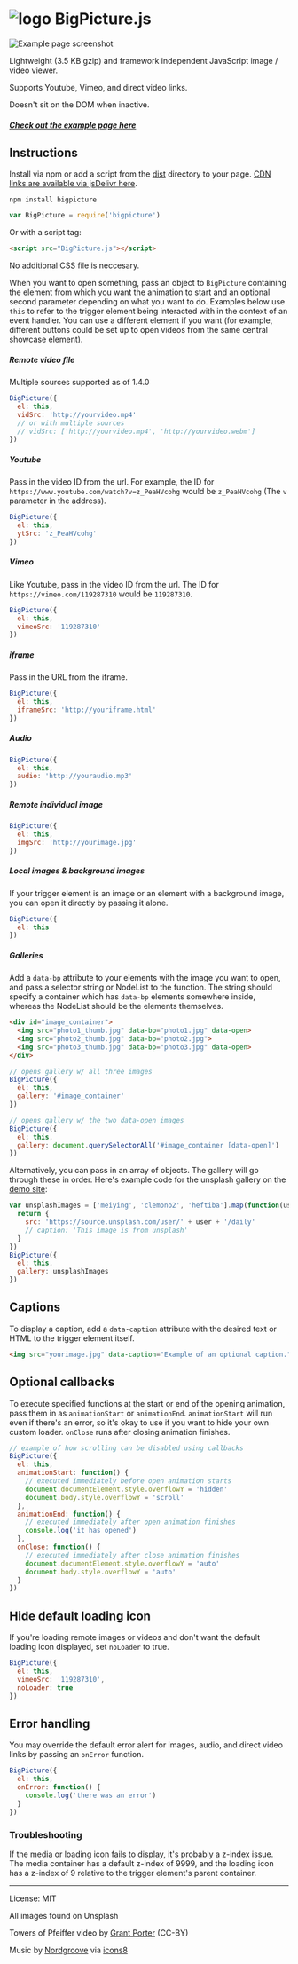 # ![logo](https://i.imgur.com/4O1IXsG.png) BigPicture.js

![Example page screenshot](https://i.imgur.com/7T6dnN3.gif)

Lightweight (3.5 KB gzip) and framework independent JavaScript image / video viewer.

Supports Youtube, Vimeo, and direct video links.

Doesn't sit on the DOM when inactive.

##### [Check out the example page here](https://henrygd.me/bigpicture)

## Instructions

Install via npm or add a script from the [dist](dist) directory to your page. [CDN links are available via jsDelivr here](https://www.jsdelivr.com/package/npm/bigpicture?path=dist).

```
npm install bigpicture
```

```javascript
var BigPicture = require('bigpicture')
```

Or with a script tag:

```html
<script src="BigPicture.js"></script>
```

No additional CSS file is neccesary.

When you want to open something, pass an object to `BigPicture` containing the element from which you want the animation to start and an optional second parameter depending on what you want to do. Examples below use `this` to refer to the trigger element being interacted with in the context of an event handler. You can use a different element if you want (for example, different buttons could be set up to open videos from the same central showcase element).

##### Remote video file

Multiple sources supported as of 1.4.0

```javascript
BigPicture({
  el: this,
  vidSrc: 'http://yourvideo.mp4'
  // or with multiple sources
  // vidSrc: ['http://yourvideo.mp4', 'http://yourvideo.webm']
})
```

##### Youtube

Pass in the video ID from the url. For example, the ID for `https://www.youtube.com/watch?v=z_PeaHVcohg` would be `z_PeaHVcohg` (The `v` parameter in the address).

```javascript
BigPicture({
  el: this,
  ytSrc: 'z_PeaHVcohg'
})
```

##### Vimeo

Like Youtube, pass in the video ID from the url. The ID for `https://vimeo.com/119287310` would be `119287310`.

```javascript
BigPicture({
  el: this,
  vimeoSrc: '119287310'
})
```

##### iframe

Pass in the URL from the iframe.

```javascript
BigPicture({
  el: this,
  iframeSrc: 'http://youriframe.html'
})
```

##### Audio

```javascript
BigPicture({
  el: this,
  audio: 'http://youraudio.mp3'
})
```

##### Remote individual image

```javascript
BigPicture({
  el: this,
  imgSrc: 'http://yourimage.jpg'
})
```

##### Local images & background images

If your trigger element is an image or an element with a background image, you can open it directly by passing it alone.

```javascript
BigPicture({
  el: this
})
```

##### Galleries

Add a `data-bp` attribute to your elements with the image you want to open, and pass a selector string or NodeList to the function. The string should specify a container which has `data-bp` elements somewhere inside, whereas the NodeList should be the elements themselves.

```html
<div id="image_container">
  <img src="photo1_thumb.jpg" data-bp="photo1.jpg" data-open>
  <img src="photo2_thumb.jpg" data-bp="photo2.jpg">
  <img src="photo3_thumb.jpg" data-bp="photo3.jpg" data-open>
</div>
```

```javascript
// opens gallery w/ all three images
BigPicture({
  el: this,
  gallery: '#image_container'
})
```
```javascript
// opens gallery w/ the two data-open images
BigPicture({
  el: this,
  gallery: document.querySelectorAll('#image_container [data-open]')
})
```

Alternatively, you can pass in an array of objects. The gallery will go through these in order. Here's example code for the unsplash gallery on the [demo site](https://henrygd.me/bigpicture):

```javascript
var unsplashImages = ['meiying', 'clemono2', 'heftiba'].map(function(user) {
  return {
    src: 'https://source.unsplash.com/user/' + user + '/daily'
    // caption: 'This image is from unsplash'
  }
})
BigPicture({
  el: this,
  gallery: unsplashImages
})
```

## Captions

To display a caption, add a `data-caption` attribute with the desired text or HTML to the trigger element itself.

```html
<img src="yourimage.jpg" data-caption="Example of an optional caption."/>
```

## Optional callbacks

To execute specified functions at the start or end of the opening animation, pass them in as `animationStart` or `animationEnd`. `animationStart` will run even if there's an error, so it's okay to use if you want to hide your own custom loader. `onClose` runs after closing animation finishes.

```javascript
// example of how scrolling can be disabled using callbacks
BigPicture({
  el: this,
  animationStart: function() {
    // executed immediately before open animation starts
    document.documentElement.style.overflowY = 'hidden'
    document.body.style.overflowY = 'scroll'
  },
  animationEnd: function() {
    // executed immediately after open animation finishes
    console.log('it has opened')
  },
  onClose: function() {
    // executed immediately after close animation finishes
    document.documentElement.style.overflowY = 'auto'
    document.body.style.overflowY = 'auto'
  }
})
```

## Hide default loading icon

If you're loading remote images or videos and don't want the default loading icon displayed, set `noLoader` to true.

```javascript
BigPicture({
  el: this,
  vimeoSrc: '119287310',
  noLoader: true
})
```

## Error handling

You may override the default error alert for images, audio, and direct video links by passing an `onError` function.

```javascript
BigPicture({
  el: this,
  onError: function() {
    console.log('there was an error')
  }
})
```

### Troubleshooting

If the media or loading icon fails to display, it's probably a z-index issue. The media container has a default z-index of 9999, and the loading icon has a z-index of 9 relative to the trigger element's parent container.

---

License: MIT

All images found on Unsplash

Towers of Pfeiffer video by [Grant Porter](https://vimeo.com/grantporter) (CC-BY)

Music by [Nordgroove](https://icons8.com/music/author/nordgroove) via [icons8](https://icons8.com/music)